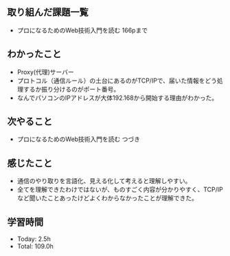 ## 取り組んだ課題一覧
- プロになるためのWeb技術入門を読む 166pまで
## わかったこと
- Proxy(代理)サーバー
- プロトコル（通信ルール）の土台にあるのがTCP/IPで、届いた情報をどう処理するか振り分けるのがポート番号。
- なんでパソコンのIPアドレスが大体192.168から開始する理由がわかった。
## 次やること
- プロになるためのWeb技術入門を読む つづき
## 感じたこと
- 通信のやり取りを言語化、見える化して考えると理解しやすい。
- 全てを理解できたわけではないが、ものすごく内容が分かりやすく、TCP/IPなど聞いたことあったけどよくわからなかったことが理解できた。
## 学習時間
- Today: 2.5h
- Total: 109.0h
